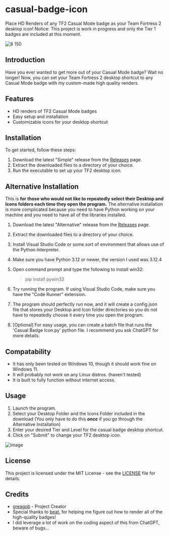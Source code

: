 # casual-badge-icon
Place HD Renders of any TF2 Casual Mode badge as your Team Fortress 2 desktop icon!
Notice: This project is work in progress and only the Tier 1 badges are included at this moment.

![8 150](https://github.com/user-attachments/assets/dc2cf4a0-5e3e-42e0-a63d-82c42b05dfb2)

## Introduction
Have you ever wanted to get more out of your Casual Mode badge? Wait no longer! Now, you can set your Team Fortress 2 desktop shortcut to any Casual Mode badge with my custom-made high quality renders.

## Features
- HD renders of TF2 Casual Mode badges
- Easy setup and installation
- Customizable icons for your desktop shortcut

## Installation
To get started, follow these steps:
1. Download the latest "Simple" release from the [Releases](https://github.com/greagob/casual-badge-icon/releases) page.
2. Extract the downloaded files to a directory of your choice.
3. Run the executable to set up your TF2 desktop icon.

## Alternative Installation
This is **for those who would not like to repeatedly select their Desktop and Icons folders each time they open the program.** The alternative installation is more complicated because you need to have Python working on your machine and you need to have all of the libraries installed.
1. Download the latest "Alternative" release from the [Releases](https://github.com/greagob/casual-badge-icon/releases) page.
2. Extract the downloaded files to a directory of your choice.
3. Install Visual Studio Code or some sort of environment that allows use of the Python Interpreter.
4. Make sure you have Python 3.12 or newer, the version I used was 3.12.4
5. Open command prompt and type the following to install win32:

   > pip install pywin32
7. Try running the program. If using Visual Studio Code, make sure you have the "Code Runner" extension.
8. The program should perfectly run now, and it will create a config.json file that stores your Desktop and Icon folder directories so you do not have to repeatedly choose it every time you open the program.
9. [Optional] For easy usage, you can create a batch file that runs the 'Casual Badge Icon.py' python file. I recommend you ask ChatGPT for more details.

## Compatability
- It has only been tested on Windows 10, though it should work fine on Windows 11.
- It will probably not work on any Linux distros. (haven't tested)
- It is built to fully function without internet access.

## Usage
1. Launch the program.
2. Select your Desktop Folder and the Icons Folder included in the download (You only have to do this ***once*** if you go through the Alternative Installation)
3. Enter your desired Tier and Level for the casual badge desktop shortcut.
4. Click on "Submit" to change your TF2 desktop icon.

![image](https://github.com/user-attachments/assets/08cc102c-15eb-45f0-a72e-2ef1fe4b830f)

## License
This project is licensed under the MIT License - see the [LICENSE](LICENSE) file for details.

## Credits
- [greagob](https://github.com/greagob) - Project Creator
- Special thanks to [beat.](https://steamcommunity.com/id/berabedegas/) for helping me figure out how to render all of the high-quality badges!
- I did leverage a lot of work on the coding aspect of this from ChatGPT, beware of bugs...
